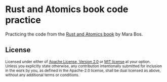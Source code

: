 # Rust and Atomics book code practice

Practicing the code from the [Rust and Atomics book] by Mara Bos.

## License

<sup>
Licensed under either of <a href="LICENSE-APACHE">Apache License, Version
2.0</a> or <a href="LICENSE-MIT">MIT license</a> at your option.
</sup>

<br>

<sub>
Unless you explicitly state otherwise, any contribution intentionally submitted
for inclusion in the work by you, as defined in the Apache-2.0 license, shall be
dual licensed as above, without any additional terms or conditions.
</sub>

[Rust and Atomics book]: https://marabos.nl/atomics/
